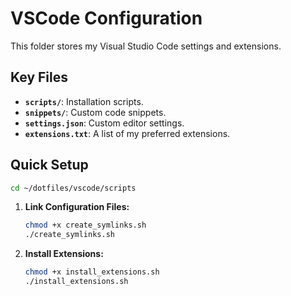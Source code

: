 # VSCode Configuration

This folder stores my Visual Studio Code settings and extensions.

## Key Files

- **`scripts/`**: Installation scripts.
- **`snippets/`**: Custom code snippets.
- **`settings.json`**: Custom editor settings.
- **`extensions.txt`**: A list of my preferred extensions.

## Quick Setup

```bash
cd ~/dotfiles/vscode/scripts
```

1. **Link Configuration Files:**

   ```bash
   chmod +x create_symlinks.sh
   ./create_symlinks.sh
   ```

2. **Install Extensions:**

   ```bash
   chmod +x install_extensions.sh
   ./install_extensions.sh
   ```
